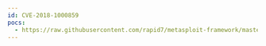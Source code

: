 ```yaml
---
id: CVE-2018-1000859
pocs:
  - https://raw.githubusercontent.com/rapid7/metasploit-framework/master/modules/exploits/linux/http/php_imap_open_rce.rb
---
```

